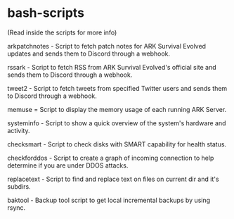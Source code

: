 # bash-scripts

(Read inside the scripts for more info)

arkpatchnotes - Script to fetch patch notes for ARK Survival Evolved updates and sends them to Discord through a webhook.

rssark - Script to fetch RSS from ARK Survival Evolved's official site and sends them to Discord through a webhook.

tweet2 - Script to fetch tweets from specified Twitter users and sends them to Discord through a webhook.

memuse = Script to display the memory usage of each running ARK Server.

systeminfo - Script to show a quick overview of the system's hardware and activity.

checksmart - Script to check disks with SMART capability for health status.

checkforddos - Script to create a graph of incoming connection to help determine if you are under DDOS attacks.

replacetext - Script to find and replace text on files on current dir and it's subdirs.

baktool - Backup tool script to get local incremental backups by using rsync.
